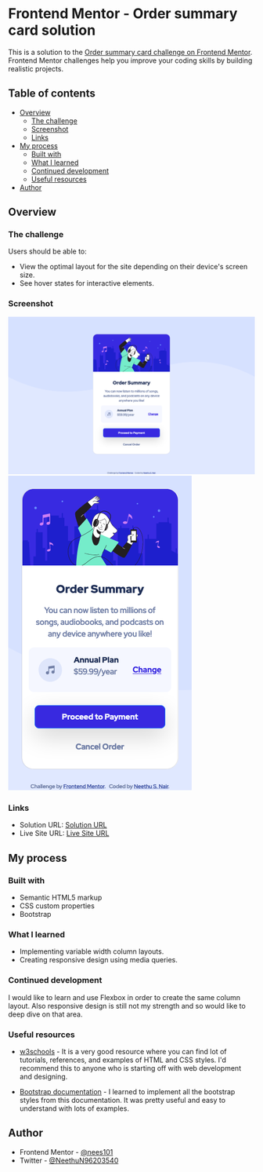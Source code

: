 # Frontend Mentor - Order summary card solution

This is a solution to the [Order summary card challenge on Frontend Mentor](https://www.frontendmentor.io/challenges/order-summary-component-QlPmajDUj). Frontend Mentor challenges help you improve your coding skills by building realistic projects.

## Table of contents

- [Overview](#overview)
  - [The challenge](#the-challenge)
  - [Screenshot](#screenshot)
  - [Links](#links)
- [My process](#my-process)
  - [Built with](#built-with)
  - [What I learned](#what-i-learned)
  - [Continued development](#continued-development)
  - [Useful resources](#useful-resources)
- [Author](#author)



## Overview

### The challenge

Users should be able to:

- View the optimal layout for the site depending on their device's screen size.
- See hover states for interactive elements.

### Screenshot

![](./FinalDesignScreenshots/DesktopVersion.png)
![](./FinalDesignScreenshots/MobileVersion.png)

### Links

- Solution URL: [Solution URL](https://your-solution-url.com)
- Live Site URL: [Live Site URL](https://your-live-site-url.com)

## My process

### Built with

- Semantic HTML5 markup
- CSS custom properties
- Bootstrap


### What I learned

- Implementing variable width column layouts.
- Creating responsive design using media queries.

### Continued development

I would like to learn and use Flexbox in order to create the same column layout. Also responsive design is still not my strength and so would like to deep dive on that area.


### Useful resources

- [w3schools](https://www.w3schools.com/) - It is a very good resource where you can find lot of tutorials, references, and examples of HTML and CSS styles. I'd recommend this to anyone who is starting off with web development and designing.

- [Bootstrap documentation](https://getbootstrap.com/docs/5.1/getting-started/introduction/) - I learned to implement all the bootstrap styles from this documentation. It was pretty useful and easy to understand with lots of examples.


## Author

- Frontend Mentor - [@nees101](https://www.frontendmentor.io/profile/nees101)
- Twitter - [@NeethuN96203540 ](https://www.twitter.com/NeethuN96203540 )
